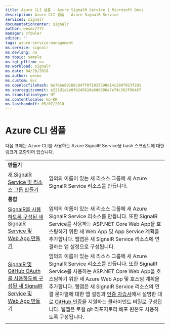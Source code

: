 ```yaml
---
title: Azure CLI 샘플 - Azure SignalR Service | Microsoft Docs
description: Azure CLI 샘플 - Azure SignalR Service
services: signalr
documentationcenter: signalr
author: wesmc7777
manager: cfowler
editor: ''
tags: azure-service-management
ms.service: signalr
ms.devlang: na
ms.topic: sample
ms.tgt_pltfrm: na
ms.workload: signalr
ms.date: 04/20/2018
ms.author: wesmc
ms.custom: mvc
ms.openlocfilehash: 6e76ee89160c84ff0f1033590d14c288f023f201
ms.sourcegitcommit: e221d1a2e0fb245610a6dd886e7e74c362f06467
ms.translationtype: HT
ms.contentlocale: ko-KR
ms.lasthandoff: 05/07/2018
---
```

# <a name="azure-cli-samples"></a>Azure CLI 샘플

다음 표에는 Azure CLI를 사용하는 Azure SignalR Service용 bash 스크립트에 대한 링크가 포함되어 있습니다.

| | |
|-|-|
|**만들기**||
| [새 SignalR Service 및 리소스 그룹 만들기](scripts/signalr-cli-create-service.md) | 임의의 이름이 있는 새 리소스 그룹에 새 Azure SignalR Service 리소스를 만듭니다.  |
|**통합**||
| [SignalR을 사용하도록 구성된 새 SignalR Service 및 Web App 만들기](scripts/signalr-cli-create-with-app-service.md) | 임의의 이름이 있는 새 리소스 그룹에 새 Azure SignalR Service 리소스를 만듭니다. 또한 SignalR Service를 사용하는 ASP.NET Core Web App을 호스팅하기 위한 새 Web App 및 App Service 계획을 추가합니다. 웹앱은 새 SignalR Service 리소스에 연결하는 앱 설정으로 구성됩니다. |
| [SignalR 및 GitHub OAuth를 사용하도록 구성된 새 SignalR Service 및 Web App 만들기](scripts/signalr-cli-create-with-app-service-github-oauth.md) | 임의의 이름이 있는 새 리소스 그룹에 새 Azure SignalR Service 리소스를 만듭니다. 또한 SignalR Service를 사용하는 ASP.NET Core Web App을 호스팅하기 위한 새 Azure Web App 및 호스팅 계획을 추가합니다. 웹앱은 새 SignalR Service 리소스의 연결 문자열에 대한 앱 설정과 [인증 자습서](signalr-authenticate-oauth.md)에서 설명한 대로 [GitHub 인증](https://developer.github.com/v3/guides/basics-of-authentication/)을 지원하는 클라이언트 비밀로 구성됩니다. 웹앱은 로컬 git 리포지토리 배포 원본도 사용하도록 구성됩니다. |
| | |
